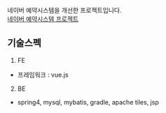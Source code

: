 네이버 예약시스템을 개선한 프로젝트입니다. \
[네이버 예약시스템 프로젝트](https://github.com/connect-boostcamp/reservation-system/tree/D_dunkirk)

## 기술스펙
1. FE
- 프레임워크 : vue.js

2. BE
- spring4, mysql, mybatis, gradle, apache tiles, jsp

